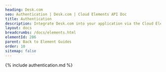```yaml
---
heading: Desk.com
seo: Authentication | Desk.com | Cloud Elements API Doc
title: Authentication
description: Integrate Desk.com into your application via the Cloud Elements APIs.
layout: docs
breadcrumbs: /docs/elements.html
elementId: 286
parent: Back to Element Guides
order: 10
sitemap: false
---
```


{% include authentication.md %}
